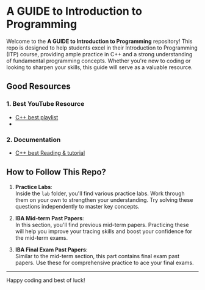 # A GUIDE to Introduction to Programming

Welcome to the **A GUIDE to Introduction to Programming** repository! This repo is designed to help students excel in their Introduction to Programming (ITP) course, providing ample practice in C++ and a strong understanding of fundamental programming concepts. Whether you're new to coding or looking to sharpen your skills, this guide will serve as a valuable resource.

## Good Resources

### 1. Best  YouTube Resource
- [C++ best playlist](https://youtube.com/playlist?list=PLxgZQoSe9cg0df_GxVjz3DD_Gck5tMXAd&si=ZuUneID1wdpGfx21)
- 
### 2. Documentation
- [C++ best Reading & tutorial ]([https://www.geeksforgeeks.org/c-plus-plus/?ref=shm)

## How to Follow This Repo?

1. **Practice Labs**:  
   Inside the `lab` folder, you'll find various practice labs. Work through them on your own to strengthen your understanding. Try solving these questions independently to master key concepts.

2. **IBA Mid-term Past Papers**:  
   In this section, you'll find previous mid-term papers. Practicing these will help you improve your tracing skills and boost your confidence for the mid-term exams.

3. **IBA Final Exam Past Papers**:  
   Similar to the mid-term section, this part contains final exam past papers. Use these for comprehensive practice to ace your final exams.

---

Happy coding and best of luck!

